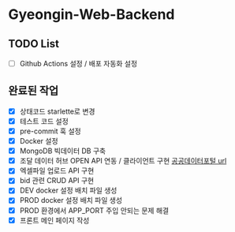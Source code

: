 # Gyeongin-Web-Backend

## TODO List

- [ ] Github Actions 설정 / 배포 자동화 설정

## 완료된 작업

- [x] 상태코드 starlette로 변경
- [x] 테스트 코드 설정
- [x] pre-commit 훅 설정
- [x] Docker 설정
- [x] MongoDB 빅데이터 DB 구축
- [x] 조달 데이터 허브 OPEN API 연동 / 클라이언트 구현 [공공데이터포털 url](https://www.data.go.kr/data/15058815/openapi.do#tab_layer_detail_function)
- [x] 엑셀파일 업로드 API 구현
- [x] bid 관련 CRUD API 구현
- [x] DEV docker 설정 배치 파일 생성
- [x] PROD docker 설정 배치 파일 생성
- [x] PROD 환경에서 APP_PORT 주입 안되는 문제 해결
- [x] 프론트 메인 페이지 작성
